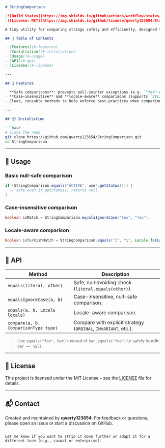 
````markdown
# StringComparison

[![Build Status](https://img.shields.io/github/actions/workflow/status/qwerty123654/StringComparison/ci.yml?branch=main)](#)
[![License: MIT](https://img.shields.io/github/license/qwerty123654/StringComparison)](#LICENSE)

A tiny utility for comparing strings safely and efficiently, designed to help prevent unintended `NullPointerExceptions` and support flexible comparison strategies.

## 🧩 Table of Contents

- [Features](#-features)  
- [Installation](#-installation)  
- [Usage](#-usage)  
- [API](#-api)  
- [License](#-license)

---

## 🎯 Features

- **Safe comparisons**: prevents null-pointer exceptions (e.g. `"foo".equals(bar)`).
- **Case-insensitive** and **locale-aware** comparisons (supports `StringComparison`–style strategies).
- Clear, reusable methods to help enforce best-practices when comparing strings.

---

## 📦 Installation

```bash
# Clone the repo
git clone https://github.com/qwerty123654/StringComparison.git
cd StringComparison
````

---

## 🚀 Usage

### Basic null-safe comparison

```java
if (StringComparison.equals("ACTIVE", user.getStatus())) {
  // safe even if getStatus() returns null
}
```

### Case-insensitive comparison

```java
boolean isMatch = StringComparison.equalsIgnoreCase("Foo", "foo");
```

### Locale-aware comparison

```java
boolean isTurkishMatch = StringComparison.equals("I", "ı", Locale.forLanguageTag("tr-TR"));
```

---

## 🧰 API

| Method                               | Description                                                    |
| ------------------------------------ | -------------------------------------------------------------- |
| `equals(literal, other)`             | Safe, null‑avoiding check (`literal.equals(other)`).           |
| `equalsIgnoreCase(a, b)`             | Case-insensitive, null-safe comparison.                        |
| `equals(a, b, Locale locale)`        | Locale-aware comparison.                                       |
| `compare(a, b, ComparisonType type)` | Compare with explicit strategy (`ORDINAL`, `INVARIANT`, etc.). |

> Use `equals("foo", bar)` instead of `bar.equals("foo")` to safely handle `bar == null`.

---

## 📝 License

This project is licensed under the MIT License – see the [LICENSE](LICENSE) file for details.

---

## 📬 Contact

Created and maintained by **qwerty123654**. For feedback or questions, please open an issue or start a discussion on GitHub.

```

Let me know if you want to strip it down further or adapt it for a different tone (e.g., casual or enterprise).
```
